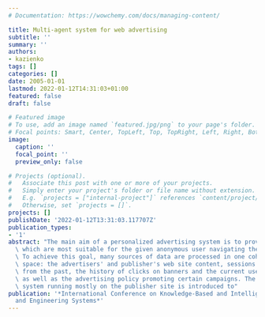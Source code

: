 ```yaml
---
# Documentation: https://wowchemy.com/docs/managing-content/

title: Multi-agent system for web advertising
subtitle: ''
summary: ''
authors:
- kazienko
tags: []
categories: []
date: 2005-01-01
lastmod: 2022-01-12T14:31:03+01:00
featured: false
draft: false

# Featured image
# To use, add an image named `featured.jpg/png` to your page's folder.
# Focal points: Smart, Center, TopLeft, Top, TopRight, Left, Right, BottomLeft, Bottom, BottomRight.
image:
  caption: ''
  focal_point: ''
  preview_only: false

# Projects (optional).
#   Associate this post with one or more of your projects.
#   Simply enter your project's folder or file name without extension.
#   E.g. `projects = ["internal-project"]` references `content/project/deep-learning/index.md`.
#   Otherwise, set `projects = []`.
projects: []
publishDate: '2022-01-12T13:31:03.117707Z'
publication_types:
- '1'
abstract: "The main aim of a personalized advertising system is to provide advertisements,\
  \ which are most suitable for the given anonymous user navigating the web site.\
  \ To achieve this goal, many sources of data are processed in one coherent vector\
  \ space: the advertisers' and publisher's web site content, sessions of former users\
  \ from the past, the history of clicks on banners and the current user behavior\
  \ as well as the advertising policy promoting certain campaigns. The multi-agent\
  \ system running mostly on the publisher site is introduced to"
publication: '*International Conference on Knowledge-Based and Intelligent Information
  and Engineering Systems*'
---
```


